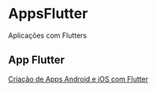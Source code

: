 # AppsFlutter
Aplicações com Flutters
## App Flutter
[Criação de Apps Android e iOS com Flutter](https://www.udemy.com/course/curso-completo-flutter-app-android-ios/)
